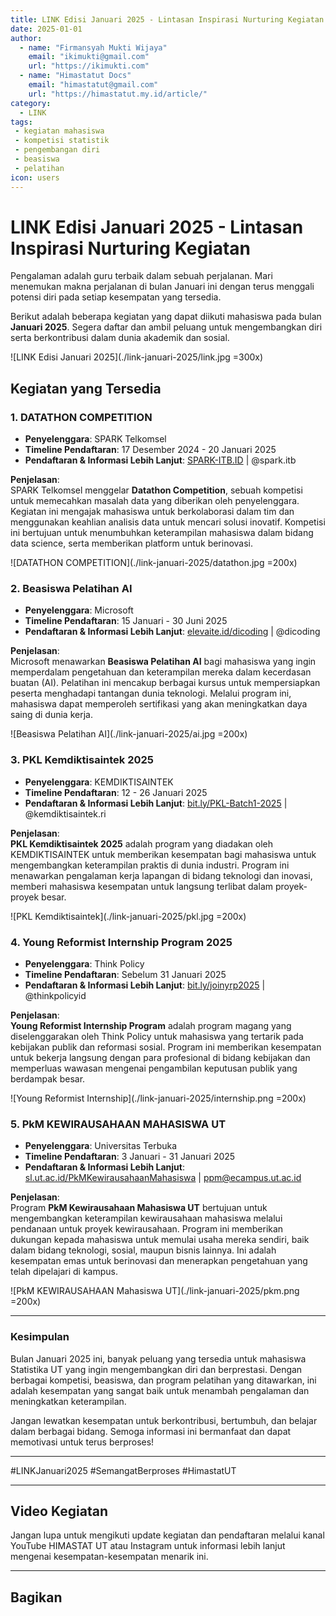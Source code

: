 ```yaml
--- 
title: LINK Edisi Januari 2025 - Lintasan Inspirasi Nurturing Kegiatan
date: 2025-01-01
author:
  - name: "Firmansyah Mukti Wijaya"
    email: "ikimukti@gmail.com"
    url: "https://ikimukti.com"
  - name: "Himastatut Docs"
    email: "himastatut@gmail.com"
    url: "https://himastatut.my.id/article/"
category: 
  - LINK
tags: 
 - kegiatan mahasiswa
 - kompetisi statistik
 - pengembangan diri
 - beasiswa
 - pelatihan
icon: users
--- 
```


# LINK Edisi Januari 2025 - Lintasan Inspirasi Nurturing Kegiatan

Pengalaman adalah guru terbaik dalam sebuah perjalanan. Mari menemukan makna perjalanan di bulan Januari ini dengan terus menggali potensi diri pada setiap kesempatan yang tersedia.

Berikut adalah beberapa kegiatan yang dapat diikuti mahasiswa pada bulan **Januari 2025**. Segera daftar dan ambil peluang untuk mengembangkan diri serta berkontribusi dalam dunia akademik dan sosial.

![LINK Edisi Januari 2025](./link-januari-2025/link.jpg =300x)

## Kegiatan yang Tersedia

### 1. **DATATHON COMPETITION**
- **Penyelenggara**: SPARK Telkomsel
- **Timeline Pendaftaran**: 17 Desember 2024 - 20 Januari 2025
- **Pendaftaran & Informasi Lebih Lanjut**: [SPARK-ITB.ID](http://SPARK-ITB.ID) | @spark.itb

**Penjelasan**:  
SPARK Telkomsel menggelar **Datathon Competition**, sebuah kompetisi untuk memecahkan masalah data yang diberikan oleh penyelenggara. Kegiatan ini mengajak mahasiswa untuk berkolaborasi dalam tim dan menggunakan keahlian analisis data untuk mencari solusi inovatif. Kompetisi ini bertujuan untuk menumbuhkan keterampilan mahasiswa dalam bidang data science, serta memberikan platform untuk berinovasi.

![DATATHON COMPETITION](./link-januari-2025/datathon.jpg =200x)

### 2. **Beasiswa Pelatihan AI**
- **Penyelenggara**: Microsoft
- **Timeline Pendaftaran**: 15 Januari - 30 Juni 2025
- **Pendaftaran & Informasi Lebih Lanjut**: [elevaite.id/dicoding](http://elevaite.id/dicoding) | @dicoding

**Penjelasan**:  
Microsoft menawarkan **Beasiswa Pelatihan AI** bagi mahasiswa yang ingin memperdalam pengetahuan dan keterampilan mereka dalam kecerdasan buatan (AI). Pelatihan ini mencakup berbagai kursus untuk mempersiapkan peserta menghadapi tantangan dunia teknologi. Melalui program ini, mahasiswa dapat memperoleh sertifikasi yang akan meningkatkan daya saing di dunia kerja.

![Beasiswa Pelatihan AI](./link-januari-2025/ai.jpg =200x)

### 3. **PKL Kemdiktisaintek 2025**
- **Penyelenggara**: KEMDIKTISAINTEK
- **Timeline Pendaftaran**: 12 - 26 Januari 2025
- **Pendaftaran & Informasi Lebih Lanjut**: [bit.ly/PKL-Batch1-2025](http://bit.ly/PKL-Batch1-2025) | @kemdiktisaintek.ri

**Penjelasan**:  
**PKL Kemdiktisaintek 2025** adalah program yang diadakan oleh KEMDIKTISAINTEK untuk memberikan kesempatan bagi mahasiswa untuk mengembangkan keterampilan praktis di dunia industri. Program ini menawarkan pengalaman kerja lapangan di bidang teknologi dan inovasi, memberi mahasiswa kesempatan untuk langsung terlibat dalam proyek-proyek besar.

![PKL Kemdiktisaintek](./link-januari-2025/pkl.jpg =200x)

### 4. **Young Reformist Internship Program 2025**
- **Penyelenggara**: Think Policy
- **Timeline Pendaftaran**: Sebelum 31 Januari 2025
- **Pendaftaran & Informasi Lebih Lanjut**: [bit.ly/joinyrp2025](http://bit.ly/joinyrp2025) | @thinkpolicyid

**Penjelasan**:  
**Young Reformist Internship Program** adalah program magang yang diselenggarakan oleh Think Policy untuk mahasiswa yang tertarik pada kebijakan publik dan reformasi sosial. Program ini memberikan kesempatan untuk bekerja langsung dengan para profesional di bidang kebijakan dan memperluas wawasan mengenai pengambilan keputusan publik yang berdampak besar.

![Young Reformist Internship](./link-januari-2025/internship.png =200x)

### 5. **PkM KEWIRAUSAHAAN MAHASISWA UT**
- **Penyelenggara**: Universitas Terbuka
- **Timeline Pendaftaran**: 3 Januari - 31 Januari 2025
- **Pendaftaran & Informasi Lebih Lanjut**: [sl.ut.ac.id/PkMKewirausahaanMahasiswa](http://sl.ut.ac.id/PkMKewirausahaanMahasiswa) | ppm@ecampus.ut.ac.id

**Penjelasan**:  
Program **PkM Kewirausahaan Mahasiswa UT** bertujuan untuk mengembangkan keterampilan kewirausahaan mahasiswa melalui pendanaan untuk proyek kewirausahaan. Program ini memberikan dukungan kepada mahasiswa untuk memulai usaha mereka sendiri, baik dalam bidang teknologi, sosial, maupun bisnis lainnya. Ini adalah kesempatan emas untuk berinovasi dan menerapkan pengetahuan yang telah dipelajari di kampus.

![PkM KEWIRAUSAHAAN Mahasiswa UT](./link-januari-2025/pkm.png =200x)

--- 

### Kesimpulan

Bulan Januari 2025 ini, banyak peluang yang tersedia untuk mahasiswa Statistika UT yang ingin mengembangkan diri dan berprestasi. Dengan berbagai kompetisi, beasiswa, dan program pelatihan yang ditawarkan, ini adalah kesempatan yang sangat baik untuk menambah pengalaman dan meningkatkan keterampilan.

Jangan lewatkan kesempatan untuk berkontribusi, bertumbuh, dan belajar dalam berbagai bidang. Semoga informasi ini bermanfaat dan dapat memotivasi untuk terus berproses!

--- 

#LINKJanuari2025 #SemangatBerproses #HimastatUT  

--- 

## Video Kegiatan
Jangan lupa untuk mengikuti update kegiatan dan pendaftaran melalui kanal YouTube HIMASTAT UT atau Instagram untuk informasi lebih lanjut mengenai kesempatan-kesempatan menarik ini.

--- 


## Bagikan
<Share colorful />
<GitContributors />
<GitChangelog />